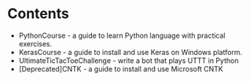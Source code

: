 # Contents

* PythonCourse - a guide to learn Python language with practical exercises.
* KerasCourse - a guide to install and use Keras on Windows platform.
* UltimateTicTacToeChallenge - write a bot that plays UTTT in Python
* [Deprecated]CNTK - a guide to install and use Microsoft CNTK
